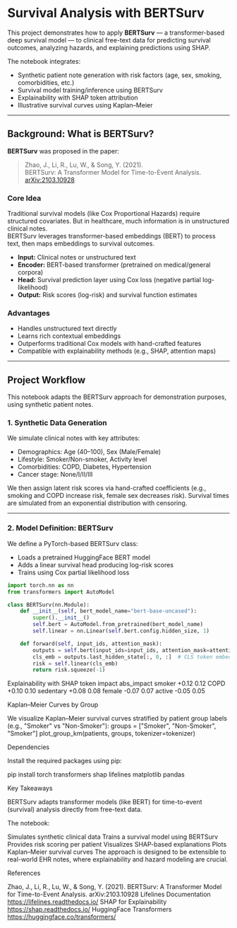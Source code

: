 # Survival Analysis with BERTSurv

This project demonstrates how to apply **BERTSurv** — a transformer-based deep survival model — to clinical free-text data for predicting survival outcomes, analyzing hazards, and explaining predictions using SHAP.

The notebook integrates:  
- Synthetic patient note generation with risk factors (age, sex, smoking, comorbidities, etc.)  
- Survival model training/inference using BERTSurv  
- Explainability with SHAP token attribution  
- Illustrative survival curves using Kaplan–Meier  

---

## Background: What is BERTSurv?

**BERTSurv** was proposed in the paper:  
> Zhao, J., Li, R., Lu, W., & Song, Y. (2021).  
> BERTSurv: A Transformer Model for Time-to-Event Analysis.  
> [arXiv:2103.10928](https://arxiv.org/abs/2103.10928)

### Core Idea

Traditional survival models (like Cox Proportional Hazards) require structured covariates. But in healthcare, much information is in unstructured clinical notes.  
BERTSurv leverages transformer-based embeddings (BERT) to process text, then maps embeddings to survival outcomes.

- **Input:** Clinical notes or unstructured text  
- **Encoder:** BERT-based transformer (pretrained on medical/general corpora)  
- **Head:** Survival prediction layer using Cox loss (negative partial log-likelihood)  
- **Output:** Risk scores (log-risk) and survival function estimates  

### Advantages

- Handles unstructured text directly  
- Learns rich contextual embeddings  
- Outperforms traditional Cox models with hand-crafted features  
- Compatible with explainability methods (e.g., SHAP, attention maps)  

---

## Project Workflow

This notebook adapts the BERTSurv approach for demonstration purposes, using synthetic patient notes.

### 1. Synthetic Data Generation

We simulate clinical notes with key attributes:

- Demographics: Age (40–100), Sex (Male/Female)  
- Lifestyle: Smoker/Non-smoker, Activity level  
- Comorbidities: COPD, Diabetes, Hypertension  
- Cancer stage: None/I/II/III  

We then assign latent risk scores via hand-crafted coefficients (e.g., smoking and COPD increase risk, female sex decreases risk). Survival times are simulated from an exponential distribution with censoring.

---

### 2. Model Definition: BERTSurv

We define a PyTorch-based BERTSurv class:

- Loads a pretrained HuggingFace BERT model  
- Adds a linear survival head producing log-risk scores  
- Trains using Cox partial likelihood loss  

```python
import torch.nn as nn
from transformers import AutoModel

class BERTSurv(nn.Module):
    def __init__(self, bert_model_name="bert-base-uncased"):
        super().__init__()
        self.bert = AutoModel.from_pretrained(bert_model_name)
        self.linear = nn.Linear(self.bert.config.hidden_size, 1)

    def forward(self, input_ids, attention_mask):
        outputs = self.bert(input_ids=input_ids, attention_mask=attention_mask)
        cls_emb = outputs.last_hidden_state[:, 0, :]  # CLS token embedding
        risk = self.linear(cls_emb)
        return risk.squeeze(-1)
```

Explainability with SHAP
token	impact	abs_impact
smoker	+0.12	0.12
COPD	+0.10	0.10
sedentary	+0.08	0.08
female	-0.07	0.07
active	-0.05	0.05

Kaplan–Meier Curves by Group

We visualize Kaplan–Meier survival curves stratified by patient group labels (e.g., "Smoker" vs "Non-Smoker"):
groups = ["Smoker", "Non-Smoker", "Smoker"]
plot_group_km(patients, groups, tokenizer=tokenizer)

Dependencies

Install the required packages using pip:

pip install torch transformers shap lifelines matplotlib pandas

Key Takeaways

BERTSurv adapts transformer models (like BERT) for time-to-event (survival) analysis directly from free-text data.

The notebook:

Simulates synthetic clinical data
Trains a survival model using BERTSurv
Provides risk scoring per patient
Visualizes SHAP-based explanations
Plots Kaplan–Meier survival curves
The approach is designed to be extensible to real-world EHR notes, where explainability and hazard modeling are crucial.

References

Zhao, J., Li, R., Lu, W., & Song, Y. (2021).
BERTSurv: A Transformer Model for Time-to-Event Analysis.
arXiv:2103.10928
Lifelines Documentation
https://lifelines.readthedocs.io/
SHAP for Explainability
https://shap.readthedocs.io/
HuggingFace Transformers
https://huggingface.co/transformers/
